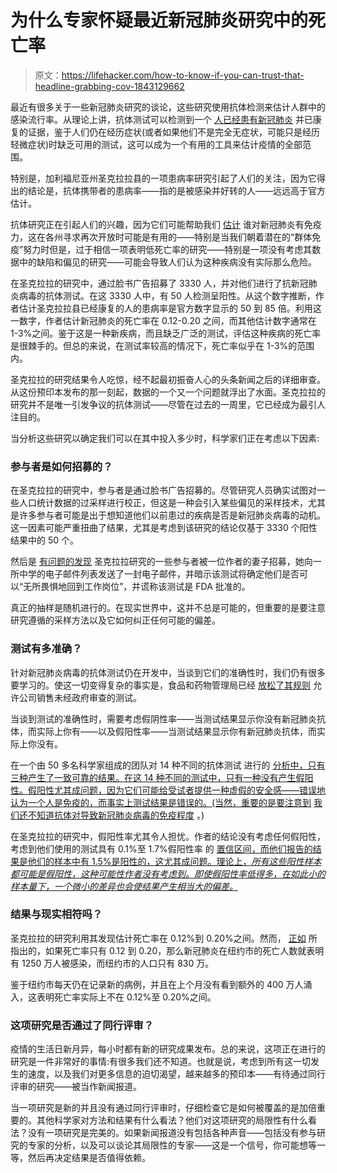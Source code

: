 # 为什么专家怀疑最近新冠肺炎研究中的死亡率

> 原文：<https://lifehacker.com/how-to-know-if-you-can-trust-that-headline-grabbing-cov-1843129662>

最近有很多关于一些新冠肺炎研究的谈论，这些研究使用抗体检测来估计人群中的感染流行率。从理论上讲，抗体测试可以检测到一个 [人已经患有新冠肺炎](https://vitals.lifehacker.com/what-a-covid-19-antibody-test-can-and-cannot-tell-you-1842953516) 并已康复的证据，鉴于人们仍在经历症状(或者如果他们不是完全无症状，可能只是经历轻微症状)时缺乏可用的测试，这可以成为一个有用的工具来估计疫情的全部范围。



特别是，加利福尼亚州圣克拉拉县的一项患病率研究引起了人们的关注，因为它得出的结论是，抗体携带者的患病率——指的是被感染并好转的人——远远高于官方估计。

抗体研究正在引起人们的兴趣，因为它们可能帮助我们 [估计](https://vitals.lifehacker.com/what-a-covid-19-antibody-test-can-and-cannot-tell-you-1842953516) 谁对新冠肺炎有免疫力，这在各州寻求再次开放时可能是有用的——特别是当我们朝着潜在的“群体免疫”努力时但是，过于相信一项表明低死亡率的研究——特别是一项没有考虑其数据中的缺陷和偏见的研究——可能会导致人们认为这种疾病没有实际那么危险。

在圣克拉拉的研究中，通过脸书广告招募了 3330 人，并对他们进行了抗新冠肺炎病毒的抗体测试。在这 3330 人中，有 50 人检测呈阳性。从这个数字推断，作者估计圣克拉拉县已经康复的人的患病率是官方数字显示的 50 到 85 倍。利用这一数字，作者估计新冠肺炎的死亡率在 0.12-0.20 之间，而其他估计数字通常在 1-3%之间。鉴于这是一种新疾病，而且缺乏广泛的测试，评估这种疾病的死亡率是很棘手的。但总的来说，在测试率较高的情况下，死亡率似乎在 1-3%的范围内。

圣克拉拉的研究结果令人吃惊，经不起最初振奋人心的头条新闻之后的详细审查。从这份预印本发布的那一刻起，数据的一个又一个问题就浮出了水面。圣克拉拉的研究并不是唯一引发争议的抗体测试——尽管在过去的一周里，它已经成为最引人注目的。

当分析这些研究以确定我们可以在其中投入多少时，科学家们正在考虑以下因素:

### 参与者是如何招募的？

在圣克拉拉的研究中，参与者是通过脸书广告招募的。尽管研究人员确实试图对一些人口统计数据的过采样进行校正，但这是一种会引入某些偏见的采样技术，尤其是许多参与者可能是出于想知道他们以前患过的疾病是否是新冠肺炎病毒的动机。这一因素可能严重扭曲了结果，尤其是考虑到该研究的结论仅基于 3330 个阳性结果中的 50 个。

然后是 [有问题的发现](https://www.buzzfeednews.com/article/stephaniemlee/stanford-coronavirus-study-bhattacharya-email) 圣克拉拉研究的一些参与者被一位作者的妻子招募，她向一所中学的电子邮件列表发送了一封电子邮件，并暗示该测试将确定他们是否可以“无所畏惧地回到工作岗位”，并谎称该测试是 FDA 批准的。

真正的抽样是随机进行的。在现实世界中，这并不总是可能的，但重要的是要注意研究遵循的采样方法以及它如何纠正任何可能的偏差。

### 测试有多准确？

针对新冠肺炎病毒的抗体测试仍在开发中，当谈到它们的准确性时，我们仍有很多要学习的。使这一切变得复杂的事实是，食品和药物管理局已经 [放松了其规则](https://vitals.lifehacker.com/what-a-covid-19-antibody-test-can-and-cannot-tell-you-1842953516) 允许公司销售未经政府审查的测试。

当谈到测试的准确性时，需要考虑假阴性率——当测试结果显示你没有新冠肺炎抗体，而实际上你有——以及假阳性率——当测试结果显示你有新冠肺炎抗体，而实际上你没有。

在一个由 50 多名科学家组成的团队对 14 种不同的抗体测试 进行的 [分析中，只有三种产生了一致可靠的结果。在这 14 种不同的测试中，只有一种没有产生假阳性。假阳性尤其成问题，因为它们可能给受试者提供一种虚假的安全感——错误地认为一个人是免疫的，而事实上测试结果是错误的。(当然，重要的是要注意到](https://www.nytimes.com/2020/04/24/health/coronavirus-antibody-tests.html) [我们还不知道抗体对导致新冠肺炎病毒的免疫程度](https://lifehacker.com/herd-immunity-wont-save-us-1843006237) 。)

在圣克拉拉的研究中，假阳性率尤其令人担忧。作者的结论没有考虑任何假阳性，考虑到他们使用的测试具有 0.1%至 1.7%假阳性率 的 [置信区间，而他们报告的结果是他们的样本中有 1.5%是阳性的，这尤其成问题。理论上，*所有这些阳性样本都可能是假阳性，这种可能性作者没有考虑到。即使假阳性率低得多，在如此小的样本量下，一个微小的差异也会使结果产生相当大的偏差。*](https://www.buzzfeednews.com/article/stephaniemlee/coronavirus-antibody-test-santa-clara-los-angeles-stanford)

### 结果与现实相符吗？

圣克拉拉的研究利用其发现估计死亡率在 0.12%到 0.20%之间。然而， [正如](https://undark.org/2020/04/24/john-ioannidis-covid-19-death-rate-critics/) 所指出的，如果死亡率只有 0.12 到 0.20，那么新冠肺炎在纽约市的死亡人数就表明有 1250 万人被感染，而纽约市的人口只有 830 万。

鉴于纽约市每天仍在记录新的病例，并且在上个月没有看到额外的 400 万人涌入，这表明死亡率实际上不在 0.12%至 0.20%之间。

### 这项研究是否通过了同行评审？

疫情的生活日新月异，每小时都有新的研究成果发布。总的来说，这项正在进行的研究是一件非常好的事情:有很多我们还不知道。也就是说，考虑到所有这一切发生的速度，以及我们对更多信息的迫切渴望，越来越多的预印本——有待通过同行评审的研究——被当作新闻报道。

当一项研究是新的并且没有通过同行评审时，仔细检查它是如何被覆盖的是加倍重要的。其他科学家对方法和结果有什么看法？他们对这项研究的局限性有什么看法？没有一项研究是完美的。如果新闻报道没有包括各种声音——包括没有参与研究的专家的分析，以及可以谈论其局限性的专家——这是一个信号，你可能想等一等，然后再决定结果是否值得依赖。